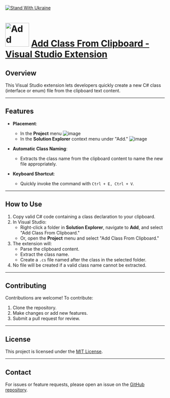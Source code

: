 [![Stand With Ukraine](https://github.com/user-attachments/assets/f9a7bb0c-5cec-45da-93d8-8eb9f17c51e7)](https://stand-with-ukraine.pp.ua)

# [<img src="https://upload.wikimedia.org/wikipedia/commons/4/44/Microsoft_logo.svg" alt="Add Class From Clipboard Marketplace" width="75"/>](https://marketplace.visualstudio.com/items?itemName=YevhenCherkes.AddClassFromClipboard) [Add Class From Clipboard - Visual Studio Extension](https://marketplace.visualstudio.com/items?itemName=YevhenCherkes.AddClassFromClipboard)

## Overview

This Visual Studio extension lets developers quickly create a new C# class (interface or enum) file from the clipboard text content.

---

## Features

- **Placement**:
  - In the **Project** menu
    ![image](https://github.com/user-attachments/assets/c33ac5a3-168b-4f35-a3b9-23797f5cb583)
  - In the **Solution Explorer** context menu under "Add."
    ![image](https://github.com/user-attachments/assets/ce6e1908-6287-467f-a8cd-c0e58e44e6e9)

- **Automatic Class Naming**:
  - Extracts the class name from the clipboard content to name the new file appropriately.

- **Keyboard Shortcut**:
  - Quickly invoke the command with `Ctrl + E, Ctrl + V`.

---

## How to Use

1. Copy valid C# code containing a class declaration to your clipboard.
2. In Visual Studio:
   - Right-click a folder in **Solution Explorer**, navigate to **Add**, and select "Add Class From Clipboard."
   - Or, open the **Project** menu and select "Add Class From Clipboard."
3. The extension will:
   - Parse the clipboard content.
   - Extract the class name.
   - Create a `.cs` file named after the class in the selected folder.
4. No file will be created if a valid class name cannot be extracted.

---
## Contributing

Contributions are welcome! To contribute:
1. Clone the repository.
2. Make changes or add new features.
3. Submit a pull request for review.

---

## License

This project is licensed under the [MIT License](LICENSE).

---

## Contact

For issues or feature requests, please open an issue on the [GitHub repository](https://github.com/ycherkes/AddClassFromClipboard).

